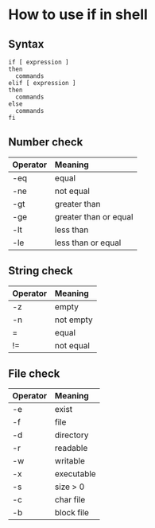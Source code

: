 # How to use if in shell

## Syntax

```shell
if [ expression ]
then
  commands
elif [ expression ]
then
  commands
else
  commands
fi
```

## Number check

| Operator | Meaning               |
| :------- | :-------------------- |
| -eq      | equal                 |
| -ne      | not equal             |
| -gt      | greater than          |
| -ge      | greater than or equal |
| -lt      | less than             |
| -le      | less than or equal    |

## String check

| Operator | Meaning   |
| :------- | :-------- |
| -z       | empty     |
| -n       | not empty |
| =        | equal     |
| !=       | not equal |

## File check

| Operator | Meaning    |
| :------- | :--------- |
| -e       | exist      |
| -f       | file       |
| -d       | directory  |
| -r       | readable   |
| -w       | writable   |
| -x       | executable |
| -s       | size > 0   |
| -c       | char file  |
| -b       | block file |
